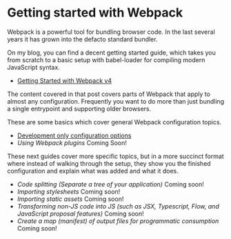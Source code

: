 # Getting started with Webpack

Webpack is a powerful tool for bundling browser code. In the last several years it has grown into the defacto standard bundler.

On my blog, you can find a decent getting started guide, which takes you from scratch to a basic setup with babel-loader for compiling modern JavaScript syntax.

- [Getting Started with Webpack v4](https://samsch.org/2018/09/02/how-to-setup-webpack-v4)

The content covered in that post covers parts of Webpack that apply to almost any configuration. Frequently you want to do more than just bundling a single entrypoint and supporting older browsers.

These are some basics which cover general Webpack configuration topics.

- [Development only configuration options](/samsch/webpack-guide/blob/master/Development%20Only%20Configuration.md)
- *Using Webpack plugins* Coming Soon!

These next guides cover more specific topics, but in a more succinct format where instead of walking through the setup, they show you the finished configuration and explain what was added and what it does.

- *Code splitting (Separate a tree of your application)* Coming soon!
- *Importing stylesheets* Coming soon!
- *Importing static assets* Coming soon!
- *Transforming non-JS code into JS (such as JSX, Typescript, Flow, and JavaScript proposal features)* Coming soon!
- *Create a map (manifest) of output files for programmatic consumption* Coming soon!
